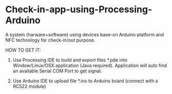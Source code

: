 Check-in-app-using-Processing-Arduino
=====================================

A system (harware+software) using devices base-on Arduino platform and NFC technology for check-in/out purpose.

HOW TO GET IT:

1. Use Processing IDE to build and export files *.pde into Window/Linux/OSX application (Java required). 
Application will auto find an available Serial COM Port to get signal. 

2. Use Arduino IDE to upload file *.ino to Arduino board (connect with a RC522 module)
